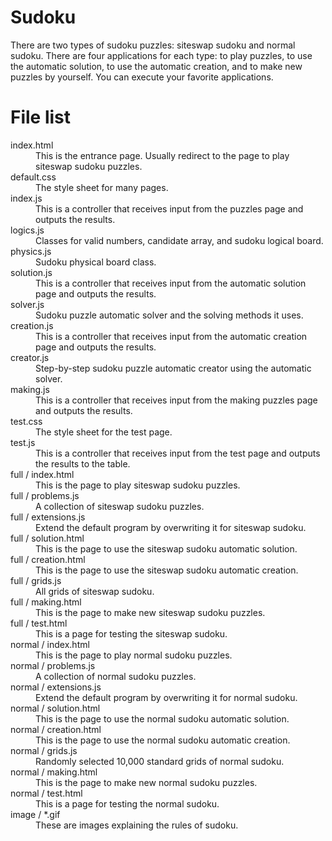 # Sudoku

There are two types of sudoku puzzles: siteswap sudoku and normal sudoku.
There are four applications for each type: to play puzzles, to use the automatic solution, to use the automatic creation, and to make new puzzles by yourself.
You can execute your favorite applications.

# File list

<dl>
  <dt>index.html</dt>
    <dd>This is the entrance page. Usually redirect to the page to play siteswap sudoku puzzles.</dd>
  <dt>default.css</dt>
    <dd>The style sheet for many pages.</dd>
  <dt>index.js</dt>
    <dd>This is a controller that receives input from the puzzles page and outputs the results.</dd>
  <dt>logics.js</dt>
    <dd>Classes for valid numbers, candidate array, and sudoku logical board.</dd>
  <dt>physics.js</dt>
    <dd>Sudoku physical board class.</dd>
  <dt>solution.js</dt>
    <dd>This is a controller that receives input from the automatic solution page and outputs the results.</dd>
  <dt>solver.js</dt>
    <dd>Sudoku puzzle automatic solver and the solving methods it uses.</dd>
  <dt>creation.js</dt>
    <dd>This is a controller that receives input from the automatic creation page and outputs the results.</dd>
  <dt>creator.js</dt>
    <dd>Step-by-step sudoku puzzle automatic creator using the automatic solver.</dd>
  <dt>making.js</dt>
    <dd>This is a controller that receives input from the making puzzles page and outputs the results.</dd>
  <dt>test.css</dt>
    <dd>The style sheet for the test page.</dd>
  <dt>test.js</dt>
    <dd>This is a controller that receives input from the test page and outputs the results to the table.</dd>
  <dt>full / index.html</dt>
    <dd>This is the page to play siteswap sudoku puzzles.</dd>
  <dt>full / problems.js</dt>
    <dd>A collection of siteswap sudoku puzzles.</dd>
  <dt>full / extensions.js</dt>
    <dd>Extend the default program by overwriting it for siteswap sudoku.</dd>
  <dt>full / solution.html</dt>
    <dd>This is the page to use the siteswap sudoku automatic solution.</dd>
  <dt>full / creation.html</dt>
    <dd>This is the page to use the siteswap sudoku automatic creation.</dd>
  <dt>full / grids.js</dt>
    <dd>All grids of siteswap sudoku.</dd>
  <dt>full / making.html</dt>
    <dd>This is the page to make new siteswap sudoku puzzles.</dd>
  <dt>full / test.html</dt>
    <dd>This is a page for testing the siteswap sudoku.</dd>
  <dt>normal / index.html</dt>
    <dd>This is the page to play normal sudoku puzzles.</dd>
  <dt>normal / problems.js</dt>
    <dd>A collection of normal sudoku puzzles.</dd>
  <dt>normal / extensions.js</dt>
    <dd>Extend the default program by overwriting it for normal sudoku.</dd>
  <dt>normal / solution.html</dt>
    <dd>This is the page to use the normal sudoku automatic solution.</dd>
  <dt>normal / creation.html</dt>
    <dd>This is the page to use the normal sudoku automatic creation.</dd>
  <dt>normal / grids.js</dt>
    <dd>Randomly selected 10,000 standard grids of normal sudoku.</dd>
  <dt>normal / making.html</dt>
    <dd>This is the page to make new normal sudoku puzzles.</dd>
  <dt>normal / test.html</dt>
    <dd>This is a page for testing the normal sudoku.</dd>
  <dt>image / *.gif</dt>
    <dd>These are images explaining the rules of sudoku.</dd>
</dl>

